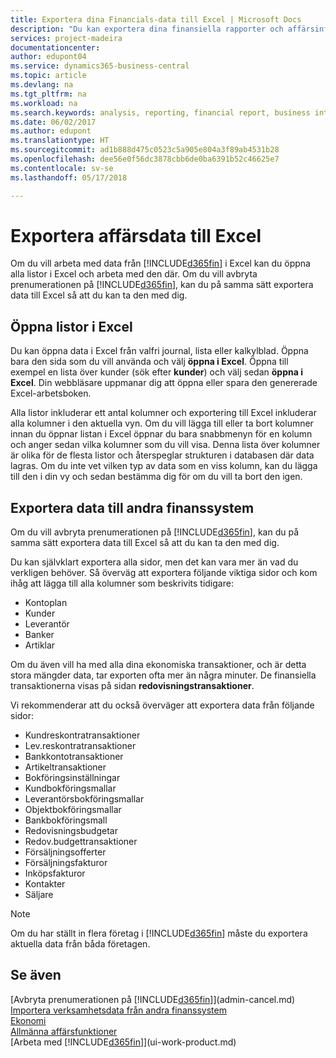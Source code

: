 ```yaml
---
title: Exportera dina Financials-data till Excel | Microsoft Docs
description: "Du kan exportera dina finansiella rapporter och affärsinformationsdata från Business Central till Excel, eller också öppna dina Financials-data i Excel."
services: project-madeira
documentationcenter: 
author: edupont04
ms.service: dynamics365-business-central
ms.topic: article
ms.devlang: na
ms.tgt_pltfrm: na
ms.workload: na
ms.search.keywords: analysis, reporting, financial report, business intelligence, BI, Excel
ms.date: 06/02/2017
ms.author: edupont
ms.translationtype: HT
ms.sourcegitcommit: ad1b888d475c0523c5a905e804a3f89ab4531b28
ms.openlocfilehash: dee56e0f56dc3878cbb6de0ba6391b52c46625e7
ms.contentlocale: sv-se
ms.lasthandoff: 05/17/2018

---
```

# <a name="exporting-your-business-data-to-excel"></a>Exportera affärsdata till Excel
Om du vill arbeta med data från [!INCLUDE[d365fin](includes/d365fin_md.md)] i Excel kan du öppna alla listor i Excel och arbeta med den där. Om du vill avbryta prenumerationen på [!INCLUDE[d365fin](includes/d365fin_md.md)], kan du på samma sätt exportera data till Excel så att du kan ta den med dig.

## <a name="opening-lists-in-excel"></a>Öppna listor i Excel
Du kan öppna data i Excel från valfri journal, lista eller kalkylblad. Öppna bara den sida som du vill använda och välj **öppna i Excel**. Öppna till exempel en lista över kunder (sök efter **kunder**) och välj sedan **öppna i Excel**. Din webbläsare uppmanar dig att öppna eller spara den genererade Excel-arbetsboken.  

Alla listor inkluderar ett antal kolumner och exportering till Excel inkluderar alla kolumner i den aktuella vyn. Om du vill lägga till eller ta bort kolumner innan du öppnar listan i Excel öppnar du bara snabbmenyn för en kolumn och anger sedan vilka kolumner som du vill visa. Denna lista över kolumner är olika för de flesta listor och återspeglar strukturen i databasen där data lagras. Om du inte vet vilken typ av data som en viss kolumn, kan du lägga till den i din vy och sedan bestämma dig för om du vill ta bort den igen.  

## <a name="exporting-data-to-other-finance-systems"></a>Exportera data till andra finanssystem
Om du vill avbryta prenumerationen på [!INCLUDE[d365fin](includes/d365fin_md.md)], kan du på samma sätt exportera data till Excel så att du kan ta den med dig.  

Du kan självklart exportera alla sidor, men det kan vara mer än vad du verkligen behöver. Så överväg att exportera följande viktiga sidor och kom ihåg att lägga till alla kolumner som beskrivits tidigare:  

* Kontoplan  
* Kunder  
* Leverantör  
* Banker  
* Artiklar  

Om du även vill ha med alla dina ekonomiska transaktioner, och är detta stora mängder data, tar exporten ofta mer än några minuter. De finansiella transaktionerna visas på sidan **redovisningstransaktioner**.  

Vi rekommenderar att du också överväger att exportera data från följande sidor:  

* Kundreskontratransaktioner  
* Lev.reskontratransaktioner  
* Bankkontotransaktioner  
* Artikeltransaktioner  
* Bokföringsinställningar  
* Kundbokföringsmallar  
* Leverantörsbokföringsmallar  
* Objektbokföringsmallar  
* Bankbokföringsmall  
* Redovisningsbudgetar  
* Redov.budgettransaktioner  
* Försäljningsofferter  
* Försäljningsfakturor  
* Inköpsfakturor  
* Kontakter  
* Säljare  

> [!NOTE]  
>   Om du har ställt in flera företag i [!INCLUDE[d365fin](includes/d365fin_md.md)] måste du exportera aktuella data från båda företagen.

## <a name="see-also"></a>Se även
[Avbryta prenumerationen på [!INCLUDE[d365fin](includes/d365fin_md.md)]](admin-cancel.md)  
[Importera verksamhetsdata från andra finanssystem](across-import-data-configuration-packages.md)  
[Ekonomi](finance.md)  
[Allmänna affärsfunktioner](ui-across-business-areas.md)  
[Arbeta med [!INCLUDE[d365fin](includes/d365fin_md.md)]](ui-work-product.md)  

